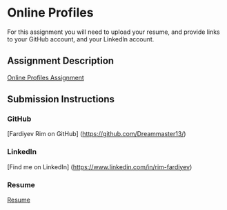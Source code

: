 # Online Profiles
For this assignment you will need to upload your resume, and provide links to your GitHub account, and your LinkedIn account.

## Assignment Description
[Online Profiles Assignment](https://education.launchcode.org/liftoff/assignments/online-profiles/)

## Submission Instructions

### GitHub
[Fardiyev Rim on GitHub] (https://github.com/Dreammaster13/)
### LinkedIn
[Find me on LinkedIn] (https://www.linkedin.com/in/rim-fardiyev)
### Resume
[Resume](https://github.com/Dreammaster13/liftoff-assignments/blob/master/C1-Online_Profiles/Fardiyev%20Rim%20%20-%20Resume101%20.pdf)
